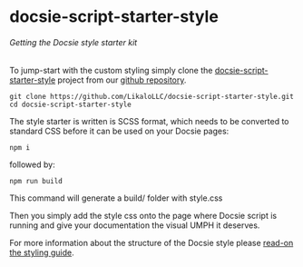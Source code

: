 # docsie-script-starter-style
######  Getting the Docsie style starter kit

To jump-start with the custom styling simply clone the [docsie-script-starter-style](https://github.com/LikaloLLC/docsie-script-starter-style) project from our [github repository](https://github.com/LikaloLLC/docsie-script-starter-style).

```
git clone https://github.com/LikaloLLC/docsie-script-starter-style.git
cd docsie-script-starter-style
```

The style starter is written is SCSS format, which needs to be converted to standard CSS before it can be used on your Docsie pages:
```
npm i
```

followed by:
```
npm run build
```

This command will generate a build/ folder with style.css

Then you simply add the style css onto the page where Docsie script is running and give your documentation the visual UMPH it deserves.

For more information about the structure of the Docsie style please [read-on the styling guide](?version=1.4.5&language=EN&article=base-style#section-page-header).
